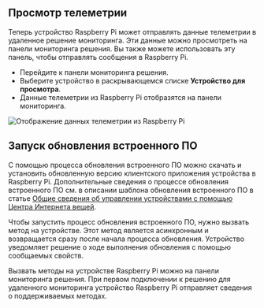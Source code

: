 ## <a name="view-the-telemetry"></a>Просмотр телеметрии

Теперь устройство Raspberry Pi может отправлять данные телеметрии в удаленное решение мониторинга. Эти данные можно просмотреть на панели мониторинга решения. Вы также можете использовать эту панель, чтобы отправлять сообщения в Raspberry Pi.

- Перейдите к панели мониторинга решения.
- Выберите устройство в раскрывающемся списке **Устройство для просмотра**.
- Данные телеметрии из Raspberry Pi отобразятся на панели мониторинга.

![Отображение данных телеметрии из Raspberry Pi][img-telemetry-display]

## <a name="initiate-the-firmware-update"></a>Запуск обновления встроенного ПО

С помощью процесса обновления встроенного ПО можно скачать и установить обновленную версию клиентского приложения устройства в Raspberry Pi. Дополнительные сведения о процессе обновления встроенного ПО см. в описании шаблона обновления встроенного ПО в статье [Общие сведения об управлении устройствами с помощью Центра Интернета вещей][lnk-update-pattern].

Чтобы запустить процесс обновления встроенного ПО, нужно вызвать метод на устройстве. Этот метод является асинхронным и возвращается сразу после начала процесса обновления. Устройство уведомляет решение о ходе выполнения обновления с помощью сообщаемых свойств.

Вызвать методы на устройстве Raspberry Pi можно на панели мониторинга решения. При первом подключении к решению для удаленного мониторинга устройство Raspberry Pi отправляет сведения о поддерживаемых методах. 

[img-telemetry-display]: media/iot-suite-raspberry-pi-kit-view-telemetry-advanced/telemetry.png
[lnk-update-pattern]: ../articles/iot-hub/iot-hub-device-management-overview.md
